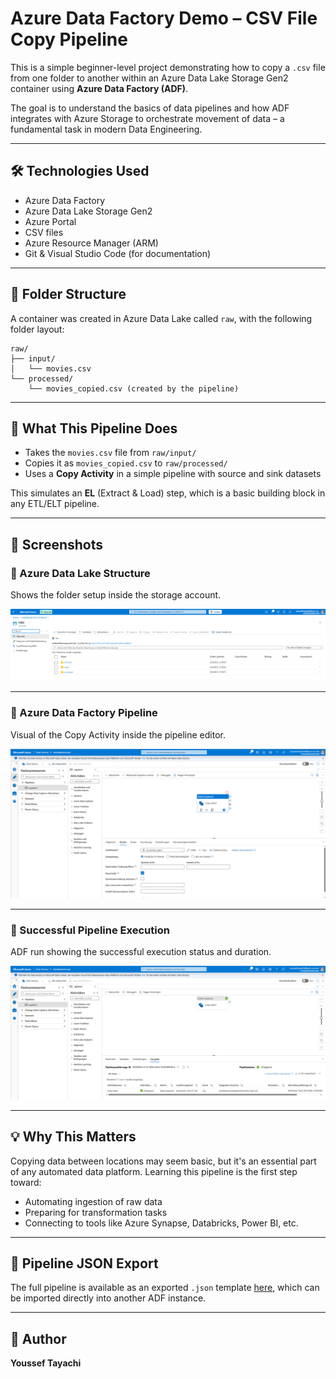 # Azure Data Factory Demo – CSV File Copy Pipeline

This is a simple beginner-level project demonstrating how to copy a `.csv` file from one folder to another within an Azure Data Lake Storage Gen2 container using **Azure Data Factory (ADF)**.

The goal is to understand the basics of data pipelines and how ADF integrates with Azure Storage to orchestrate movement of data – a fundamental task in modern Data Engineering.

---

## 🛠 Technologies Used

- Azure Data Factory
- Azure Data Lake Storage Gen2
- Azure Portal
- CSV files
- Azure Resource Manager (ARM)
- Git & Visual Studio Code (for documentation)

---

## 📁 Folder Structure

A container was created in Azure Data Lake called `raw`, with the following folder layout:

```
raw/
├── input/
│   └── movies.csv
└── processed/
    └── movies_copied.csv (created by the pipeline)
```

---

## 🎯 What This Pipeline Does

- Takes the `movies.csv` file from `raw/input/`
- Copies it as `movies_copied.csv` to `raw/processed/`
- Uses a **Copy Activity** in a simple pipeline with source and sink datasets

This simulates an **EL** (Extract & Load) step, which is a basic building block in any ETL/ELT pipeline.

---

## 📸 Screenshots

### 🔹 Azure Data Lake Structure  
Shows the folder setup inside the storage account.

![Data Lake Structure](screenshots/data-lake-folders.PNG)

---

### 🔹 Azure Data Factory Pipeline  
Visual of the Copy Activity inside the pipeline editor.

![Pipeline Setup](screenshots/pipeline-setup.PNG)

---

### 🔹 Successful Pipeline Execution  
ADF run showing the successful execution status and duration.

![Successful Run](screenshots/successful-run.PNG)

---

## 💡 Why This Matters

Copying data between locations may seem basic, but it's an essential part of any automated data platform. Learning this pipeline is the first step toward:

- Automating ingestion of raw data
- Preparing for transformation tasks
- Connecting to tools like Azure Synapse, Databricks, Power BI, etc.

---

## 📂 Pipeline JSON Export

The full pipeline is available as an exported `.json` template [here](./adf_export/pipeline1.json), which can be imported directly into another ADF instance.

---

## 📌 Author

**Youssef Tayachi** 

